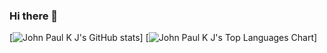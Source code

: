 ### Hi there 👋

[![John Paul K J's GitHub stats](https://github-readme-stats.vercel.app/api?username=jpadmin&theme=dark&show_icons=true)]
[![John Paul K J's Top Languages Chart](https://github-readme-stats.vercel.app/api/top-langs/?username=jpadmin&layout=compact&theme=dark)]
<!--
**jpadmin/jpadmin** is a ✨ _special_ ✨ repository because its `README.md` (this file) appears on your GitHub profile.

Here are some ideas to get you started:

- 🔭 I’m currently working on ...
- 🌱 I’m currently learning ...
- 👯 I’m looking to collaborate on ...
- 🤔 I’m looking for help with ...
- 💬 Ask me about ...
- 📫 How to reach me: ...
- 😄 Pronouns: ...
- ⚡ Fun fact: ...
-->
